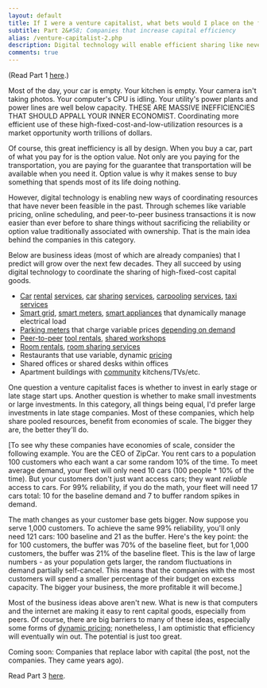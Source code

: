 ```yaml
---
layout: default
title: If I were a venture capitalist, what bets would I place on the future?
subtitle: Part 2&#58; Companies that increase capital efficiency
alias: /venture-capitalist-2.php
description: Digital technology will enable efficient sharing like never before.
comments: true
---
```


<p>(Read Part 1 <a href="{{ site.url }}/venture-capitalist-1/">here</a>.)</p> 
  
<p>Most of the day, your car is empty. Your kitchen is empty. Your camera isn't taking photos. Your computer's CPU is idling. Your utility's power plants and power lines are well below capacity. THESE ARE MASSIVE INEFFICIENCIES THAT SHOULD APPALL YOUR INNER ECONOMIST. Coordinating more efficient use of these high-fixed-cost-and-low-utilization resources is a market opportunity worth trillions of dollars.</p>

<p>Of course, this great inefficiency is all by design. When you buy a car, part of what you pay for is the option value. Not only are you paying for the transportation, you are paying for the guarantee that transportation will be available when you need it. Option value is why it makes sense to buy something that spends most of its life doing nothing.</p>

<p>However, digital technology is enabling new ways of coordinating resources that have never been feasible in the past. Through schemes like variable pricing, online scheduling, and peer-to-peer business transactions it is now easier than ever before to share things without sacrificing the reliability or option value traditionally associated with ownership. That is the main idea behind the companies in this category.</p>

<p>Below are business ideas (most of which are already companies) that I predict will grow over the next few decades. They all succeed by using digital technology to coordinate the sharing of high-fixed-cost capital goods.</p>

<ul>
<li><a href="http://members.zipcar.com/apply?promo_code=mbhxrrit">Car</a> <a href="http://www.wheelz.com/">rental</a> <a href="http://www.getaround.com/">services</a>, <a href="https://relayrides.com/">car</a> <a href="http://www.lyft.me/">sharing</a> <a href="http://www.side.cr/">services</a>, <a href="http://sfbay.craigslist.org/rid/">carpooling</a> <a href="http://www.zimride.com/">services</a>, <a href="https://www.uber.com/">taxi services</a></li>
<li><a href="http://www.smartgrid.gov/the_smart_grid">Smart grid</a>, <a href="http://en.wikipedia.org/wiki/Advanced_Metering_Infrastructure#Advanced_metering_infrastructure">smart meters</a>, <a href="http://www.geappliances.com/home-energy-manager/appliance-energy-consumption.htm">smart appliances</a> that dynamically manage electrical load </li>
<li><a href="http://sfpark.org/how-it-works/">Parking meters</a> that charge variable prices <a href="http://www.amazon.com/gp/product/193236496X/ref=as_li_ss_tl?ie=UTF8&amp;camp=1789&amp;creative=390957&amp;creativeASIN=193236496X&amp;linkCode=as2&amp;tag=tedsanderscom-20">depending on demand</a></li>
<li><a href="http://www.sharesomesugar.com/">Peer-to-peer</a> <a href="http://www.homedepot.com/webapp/catalog/servlet/ContentView?pn=Tool_Truck_Rental&amp;storeId=10051&amp;langId=-1&amp;catalogId=10053">tool rentals</a>, <a href="http://www.techshop.ws/index.html">shared workshops</a></li>
<li><a href="https://www.airbnb.com/">Room rentals</a>, <a href="https://www.couchsurfing.org/">room sharing services</a></li>
<li>Restaurants that use variable, dynamic <a href="http://en.wikipedia.org/wiki/Happy_hour">pricing</a></li>
<li>Shared offices or shared desks within offices</li>
<li>Apartment buildings with <a href="http://en.wikipedia.org/wiki/Communal_apartment">community</a> kitchens/TVs/etc. </li>
</ul>

<p>One question a venture capitalist faces is whether to invest in early stage or late stage start ups. Another question is whether to make small investments or large investments. In this category, all things being equal, I'd prefer large investments in late stage companies. Most of these companies, which help share pooled resources, benefit from economies of scale. The bigger they are, the better they'll do.</p>

<p>[To see why these companies have economies of scale, consider the following example. You are the CEO of ZipCar. You rent cars to a population 100 customers who each want a car some random 10% of the time. To meet average demand, your fleet will only need 10 cars (100 people * 10% of the time). But your customers don't just want access cars; they want <em>reliable</em> access to cars. For 99% reliability, if you do the math, your fleet will need 17 cars total: 10 for the baseline demand and 7 to buffer random spikes in demand.</p>

<p>The math changes as your customer base gets bigger. Now suppose you serve 1,000 customers. To achieve the same 99% reliability, you'll only need 121 cars: 100 baseline and 21 as the buffer. Here's the key point: the for 100 customers, the buffer was 70% of the baseline fleet, but for 1,000 customers, the buffer was 21% of the baseline fleet. This is the law of large numbers - as your population gets larger, the random fluctuations in demand partially self-cancel. This means that the companies with the most customers will spend a smaller percentage of their budget on excess capacity. The bigger your business, the more profitable it will become.]</p>

<p>Most of the business ideas above aren't new. What is new is that computers and the internet are making it easy to rent capital goods, especially from peers. Of course, there are big barriers to many of these ideas, especially some forms of <a href="http://opim.wharton.upenn.edu/~cachon/pdf/dpricingV1all.pdf">dynamic pricing</a>; nonetheless, I am optimistic that efficiency will eventually win out. The potential is just too great.</p>

<p>Coming soon: Companies that replace labor with capital (the post, not the companies. They came years ago).</p>
 
<p>Read Part 3 <a href="/venture-capitalist-3">here</a>.</p>  
